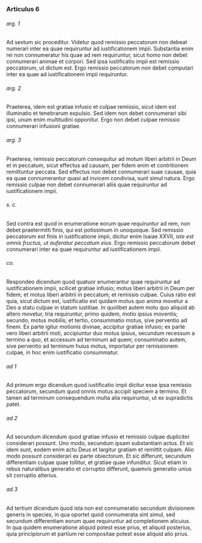 ### Articulus 6

###### arg. 1
Ad sextum sic proceditur. Videtur quod remissio peccatorum non debeat numerari inter ea quae requiruntur ad iustificationem impii. Substantia enim rei non connumeratur his quae ad rem requiruntur, sicut homo non debet connumerari animae et corpori. Sed ipsa iustificatio impii est remissio peccatorum, ut dictum est. Ergo remissio peccatorum non debet computari inter ea quae ad iustificationem impii requiruntur.

###### arg. 2
Praeterea, idem est gratiae infusio et culpae remissio, sicut idem est illuminatio et tenebrarum expulsio. Sed idem non debet connumerari sibi ipsi, unum enim multitudini opponitur. Ergo non debet culpae remissio connumerari infusioni gratiae.

###### arg. 3
Praeterea, remissio peccatorum consequitur ad motum liberi arbitrii in Deum et in peccatum, sicut effectus ad causam, per fidem enim et contritionem remittuntur peccata. Sed effectus non debet connumerari suae causae, quia ea quae connumerantur quasi ad invicem condivisa, sunt simul natura. Ergo remissio culpae non debet connumerari aliis quae requiruntur ad iustificationem impii.

###### s. c.
Sed contra est quod in enumeratione eorum quae requiruntur ad rem, non debet praetermitti finis, qui est potissimum in unoquoque. Sed remissio peccatorum est finis in iustificatione impii, dicitur enim Isaiae XXVII, *iste est omnis fructus, ut auferatur peccatum eius*. Ergo remissio peccatorum debet connumerari inter ea quae requiruntur ad iustificationem impii.

###### co.
Respondeo dicendum quod quatuor enumerantur quae requiruntur ad iustificationem impii, scilicet gratiae infusio; motus liberi arbitrii in Deum per fidem; et motus liberi arbitrii in peccatum; et remissio culpae. Cuius ratio est quia, sicut dictum est, iustificatio est quidam motus quo anima movetur a Deo a statu culpae in statum iustitiae. In quolibet autem motu quo aliquid ab altero movetur, tria requiruntur, primo quidem, motio ipsius moventis; secundo, motus mobilis; et tertio, consummatio motus, sive perventio ad finem. Ex parte igitur motionis divinae, accipitur gratiae infusio; ex parte vero liberi arbitrii moti, accipiuntur duo motus ipsius, secundum recessum a termino a quo, et accessum ad terminum ad quem; consummatio autem, sive perventio ad terminum huius motus, importatur per remissionem culpae, in hoc enim iustificatio consummatur.

###### ad 1
Ad primum ergo dicendum quod iustificatio impii dicitur esse ipsa remissio peccatorum, secundum quod omnis motus accipit speciem a termino. Et tamen ad terminum consequendum multa alia requiruntur, ut ex supradictis patet.

###### ad 2
Ad secundum dicendum quod gratiae infusio et remissio culpae dupliciter considerari possunt. Uno modo, secundum ipsam substantiam actus. Et sic idem sunt, eodem enim actu Deus et largitur gratiam et remittit culpam. Alio modo possunt considerari ex parte obiectorum. Et sic differunt, secundum differentiam culpae quae tollitur, et gratiae quae infunditur. Sicut etiam in rebus naturalibus generatio et corruptio differunt, quamvis generatio unius sit corruptio alterius.

###### ad 3
Ad tertium dicendum quod ista non est connumeratio secundum divisionem generis in species, in qua oportet quod connumerata sint simul, sed secundum differentiam eorum quae requiruntur ad completionem alicuius. In qua quidem enumeratione aliquid potest esse prius, et aliquid posterius, quia principiorum et partium rei compositae potest esse aliquid alio prius.

